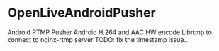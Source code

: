 # OpenLiveAndroidPusher
Android PTMP Pusher
Android H.264 and AAC HW encode 
Librtmp to connect to nginx-rtmp server
TODO:
fix the timestamp issue..
